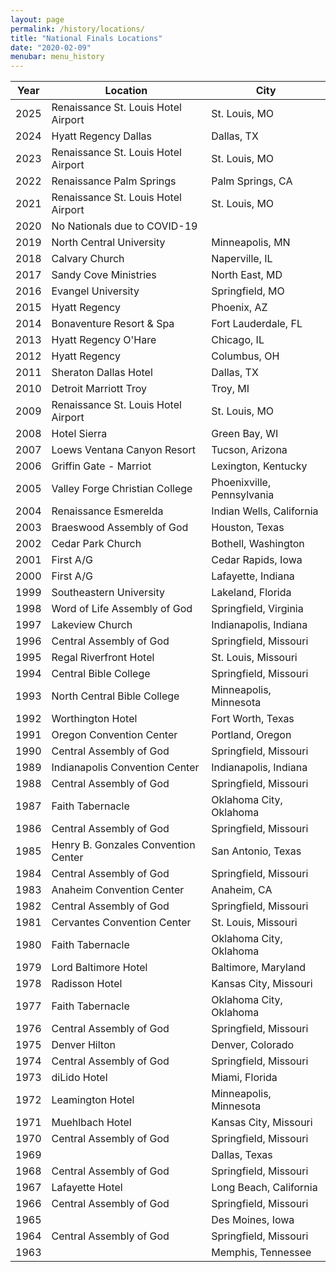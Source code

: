 ```yaml
---
layout: page
permalink: /history/locations/
title: "National Finals Locations"
date: "2020-02-09"
menubar: menu_history
---
```


| Year | Location                            | City                       |
| ---- | ----------------------------------- | -------------------------- |
| 2025 | Renaissance St. Louis Hotel Airport | St. Louis, MO              |
| 2024 | Hyatt Regency Dallas                | Dallas, TX                 |
| 2023 | Renaissance St. Louis Hotel Airport | St. Louis, MO              |
| 2022 | Renaissance Palm Springs            | Palm Springs, CA           |
| 2021 | Renaissance St. Louis Hotel Airport | St. Louis, MO              |
| 2020 | No Nationals due to COVID-19        |                            |
| 2019 | North Central University            | Minneapolis, MN            |
| 2018 | Calvary Church                      | Naperville, IL             |
| 2017 | Sandy Cove Ministries               | North East, MD             |
| 2016 | Evangel University                  | Springfield, MO            |
| 2015 | Hyatt Regency                       | Phoenix, AZ                |
| 2014 | Bonaventure Resort & Spa            | Fort Lauderdale, FL        |
| 2013 | Hyatt Regency O'Hare                | Chicago, IL                |
| 2012 | Hyatt Regency                       | Columbus, OH               |
| 2011 | Sheraton Dallas Hotel               | Dallas, TX                 |
| 2010 | Detroit Marriott Troy               | Troy, MI                   |
| 2009 | Renaissance St. Louis Hotel Airport | St. Louis, MO              |
| 2008 | Hotel Sierra                        | Green Bay, WI              |
| 2007 | Loews Ventana Canyon Resort         | Tucson, Arizona            |
| 2006 | Griffin Gate - Marriot              | Lexington, Kentucky        |
| 2005 | Valley Forge Christian College      | Phoenixville, Pennsylvania |
| 2004 | Renaissance Esmerelda               | Indian Wells, California   |
| 2003 | Braeswood Assembly of God           | Houston, Texas             |
| 2002 | Cedar Park Church                   | Bothell, Washington        |
| 2001 | First A/G                           | Cedar Rapids, Iowa         |
| 2000 | First A/G                           | Lafayette, Indiana         |
| 1999 | Southeastern University             | Lakeland, Florida          |
| 1998 | Word of Life Assembly of God        | Springfield, Virginia      |
| 1997 | Lakeview Church                     | Indianapolis, Indiana      |
| 1996 | Central Assembly of God             | Springfield, Missouri      |
| 1995 | Regal Riverfront Hotel              | St. Louis, Missouri        |
| 1994 | Central Bible College               | Springfield, Missouri      |
| 1993 | North Central Bible College         | Minneapolis, Minnesota     |
| 1992 | Worthington Hotel                   | Fort Worth, Texas          |
| 1991 | Oregon Convention Center            | Portland, Oregon           |
| 1990 | Central Assembly of God             | Springfield, Missouri      |
| 1989 | Indianapolis Convention Center      | Indianapolis, Indiana      |
| 1988 | Central Assembly of God             | Springfield, Missouri      |
| 1987 | Faith Tabernacle                    | Oklahoma City, Oklahoma    |
| 1986 | Central Assembly of God             | Springfield, Missouri      |
| 1985 | Henry B. Gonzales Convention Center | San Antonio, Texas         |
| 1984 | Central Assembly of God             | Springfield, Missouri      |
| 1983 | Anaheim Convention Center           | Anaheim, CA                |
| 1982 | Central Assembly of God             | Springfield, Missouri      |
| 1981 | Cervantes Convention Center         | St. Louis, Missouri        |
| 1980 | Faith Tabernacle                    | Oklahoma City, Oklahoma    |
| 1979 | Lord Baltimore Hotel                | Baltimore, Maryland        |
| 1978 | Radisson Hotel                      | Kansas City, Missouri      |
| 1977 | Faith Tabernacle                    | Oklahoma City, Oklahoma    |
| 1976 | Central Assembly of God             | Springfield, Missouri      |
| 1975 | Denver Hilton                       | Denver, Colorado           |
| 1974 | Central Assembly of God             | Springfield, Missouri      |
| 1973 | diLido Hotel                        | Miami, Florida             |
| 1972 | Leamington Hotel                    | Minneapolis, Minnesota     |
| 1971 | Muehlbach Hotel                     | Kansas City, Missouri      |
| 1970 | Central Assembly of God             | Springfield, Missouri      |
| 1969 |                                     | Dallas, Texas              |
| 1968 | Central Assembly of God             | Springfield, Missouri      |
| 1967 | Lafayette Hotel                     | Long Beach, California     |
| 1966 | Central Assembly of God             | Springfield, Missouri      |
| 1965 |                                     | Des Moines, Iowa           |
| 1964 | Central Assembly of God             | Springfield, Missouri      |
| 1963 |                                     | Memphis, Tennessee         |
